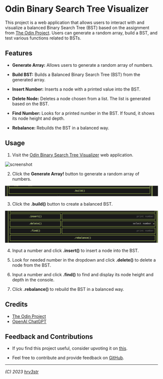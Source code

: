 # Odin Binary Search Tree Visualizer

This project is a web application that allows users to interact with and visualize a balanced Binary Search Tree (BST) based on the assignment from [The Odin Project](https://www.theodinproject.com). Users can generate a random array, build a BST, and test various functions related to BSTs.

## Features

- **Generate Array:** Allows users to generate a random array of numbers.

- **Build BST:** Builds a Balanced Binary Search Tree (BST) from the generated array.

- **Insert Number:** Inserts a node with a printed value into the BST.

- **Delete Node:** Deletes a node chosen from a list. The list is generated based on the BST.

- **Find Number:** Looks for a printed number in the BST. If found, it shows its node height and depth.

- **Rebalance:** Rebuilds the BST in a balanced way.

## Usage

1. Visit the [Odin Binary Search Tree Visualizer](https://hrv3str.github.io/odin-binary-search-tree/) web application.

![screenshot](./screenshots/generate.png)
   
2. Click the **Generate Array!** button to generate a random array of numbers.

![screenshot](./screenshots/build.png)

3. Click the **.build()** button to create a balanced BST.

![screenshot](./screenshots/buttons.png)

4. Input a number and click **.insert()** to insert a node into the BST.

5. Look for needed number in the dropdown and click **.delete()** to delete a node from the BST.

6. Input a number and click **.find()** to find and display its node height and depth in the console.

7. Click **.rebalance()** to rebuild the BST in a balanced way.

## Credits

- [The Odin Project](https://www.theodinproject.com)
- [OpenAI ChatGPT](https://chat.openai.com/)

## Feedback and Contributions

- If you find this project useful, consider upvoting it on [this](https://www.theodinproject.com/lessons/javascript-binary-search-trees).

- Feel free to contribute and provide feedback on [GitHub](https://github.com/hrv3str/odin-binary-search-tree).

---

*(C) 2023 [hrv3str](https://github.com/hrv3str)*
